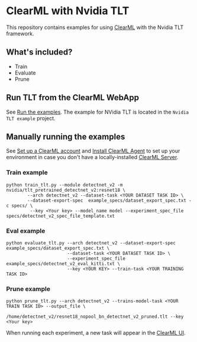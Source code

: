 # ClearML with Nvidia TLT

This repository contains examples for using [ClearML](https://github.com/allegroai/clearml) with the Nvidia TLT framework.

## What's included?

* Train
* Evaluate
* Prune

## Run TLT from the ClearML WebApp

See [Run the examples](../README.md#run-the-examples). The example for NVidia TLT is located in the `Nvidia TLT example` project.

## Manually running the examples

See [Set up a ClearML account](../README.md#set-up-a-clearml-account) and [Install ClearML Agent](../README.md#install-clearml-agent) to set up your environment in case you don't have a locally-installed [ClearML Server](https://github.com/allegroai/clearml-server). 

### Train example
```shell
python train_tlt.py --module detectnet_v2 -m nvidia/tlt_pretrained_detectnet_v2:resnet18 \
        --arch detectnet_v2 --dataset-task <YOUR DATASET TASK ID> \
        --dataset-export-spec  example_specs/dataset_export_spec.txt -c specs/ \
         --key <Your key> --model_name model --experiment_spec_file  specs/detectnet_v2_spec_file_template.txt
```

### Eval example
```shell
python evaluate_tlt.py --arch detectnet_v2 --dataset-export-spec example_specs/dataset_export_spec.txt \
                       --dataset-task <YOUR DATASET TASK ID> \
                       --experiment_spec_file example_specs/detectnet_v2_eval_kitti.txt \
                       --key <YOUR KEY> --train-task <YOUR TRAINING TASK ID>
```

### Prune example
```shell
python prune_tlt.py --arch detectnet_v2 --trains-model-task <YOUR TRAIN TASK ID> --output_file \
                    /home/detectnet_v2/resnet18_nopool_bn_detectnet_v2_pruned.tlt --key <Your key>
```

When running each experiment, a new task will appear in the [ClearML UI](https://app.community.clear.ml/).